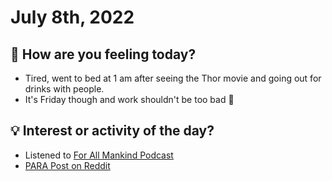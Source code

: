 
# July 8th, 2022

## 📕 How are you feeling today?
-   Tired, went to bed at 1 am after seeing the Thor movie and going out for drinks with people.
-   It's Friday though and work shouldn't be too bad 🥂


## 💡 Interest or activity of the day?
-   Listened to [For All Mankind Podcast](https://overcast.fm/itunes1552072013/for-all-mankind-the-official-podcast)
-   [PARA Post on Reddit](https://www.reddit.com/r/productivity/comments/a3ym61/the_para_method_a_universal_system_for_organizing/)